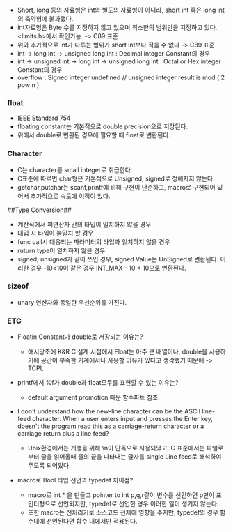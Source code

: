  ###

  - Short, long 등의 자료형은 int와 별도의 자료형이 아니라, short int 혹은 long int의 축약형에 불과했다.
  - int자료형은 Byte 수를 지정하지 않고 있으며 최소한의 범위만을 지정하고 있다. <limits.h>에서 확인가능. -> C89 표준
  - 위와 추가적으로 int가 다루는 범위가 short int보다 적을 수 없다 -> C89 표준
  - int -> long int -> unsigned long int : Decimal integer Constant의 경우
  - int -> unsigned int -> long int -> unsigned long int : Octal or Hex integer Constant의 경우
  - overflow  : Signed integer undefined // unsigned integer result is mod ( 2 pow n )


### float ###

  - IEEE Standard 754
  - floating constant는 기본적으로 double precision으로 저장된다.
  - 위에서 double로 변환된 경우에 필요할 때 float로 변환된다.


### Character ###

  - C는 character를 small integer로 취급한다.
  - C표준에 따르면 char형은 기본적으로 Unsigned, signed로 정해지지 않는다.
  - getchar,putchar는 scanf,printf에 비해 구현이 단순하고, macro로 구현되어 있어서 추가적으로 속도에 이점이 있다. 

##Type Conversion##

  - 계산식에서 피연산자 간의 타입이 일치하지 않을 경우
  - 대입 시 타입이 불일치 할 경우
  - func call시 대응되는 파라미터의 타입과 일치하지 않을 경우
  - ruturn type이 일치하지 않을 경우
  - signed, unsigned가 같이 쓰인 경우, signed Value는 UnSigned로 변환된다. 이러한 경우 -10<10이 같은 경우
    INT_MAX - 10 < 10으로 변환된다.

### sizeof ###

  - unary 연산자와 동일한 우선순위를 가진다.

### ETC ###

  - Floatin Constant가 double로 저장되는 이유는?
     * 애시당초에 K&R C 설계 시점에서 Float는 아주 큰 배열이나, double을 사용하기에 공간이 부족한 기계에서나 사용할 이유가
       있다고 생각했기 때문에 -> TCPL

  - printf에서 %f가 double과 float모두를 표현할 수 있는 이유는?
     * default argument promotion 때문 함수파트 참조.

  - I don't understand how the new-line character can be the ASCII line-feed character. When a user enters input
    and presses the Enter key, doesn't the program read this as a carriage-return character or a carriage return
    plus a line feed?

     * Unix환경에서는 개행을 위해 \n이 단독으로 사용되었고, C 표준에서는 파일로 부터 글을 읽어올때 줄의 끝을 나타내는 글자를
       single Line feed로 해석하여 주도록 되어있다.

  - macro로 Bool 타입 선언과 typedef 차이점?
     * macro로 int * 을 만들고 pointer to int p,q,r같이 변수를 선언하면 p만이 포인터형으로 선언되지만,
       typedef로 선언한 경우 이러한 일이 생기지 않는다.
     * 또한 macro는 전처리기로 소스코드 전체에 영향을 주지만, typedef의 경우 함수내에 선언된다면 함수 내에서만 적용된다.

